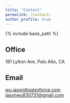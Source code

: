 ```yaml
---
title: "Contact"
permalink: /contact/
author_profile: true
---
```


{% include base_path %}

## Office
181 Lytton Ave, Palo Alto, CA

## Email
wu.jason@salesforce.com <br>
jasonwu830731@gmail.com

